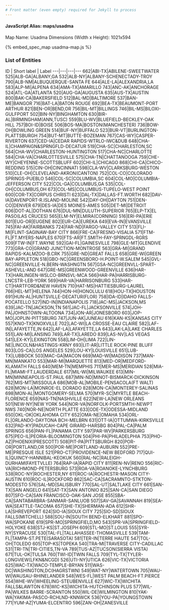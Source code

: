 ```yaml
---
# Front matter (even empty) required for Jekyll to process
---
```


#### JavaScript Alias: maps/usadma

Map Name: Usadma
Dimensions (Width x Height): 1021x594



{% embed_spec_map usadma-map.js %}

### List of Entities

ID | Short label | Label
---|---|---|---
662|ABI-TX|ABILENE-SWEETWATER
525|ALB-GA|ALBANY,GA
532|ALB-NY|ALBANY-SCHENECTADY-TROY
790|ALB-NM|ALBUQUERQUE-SANTA FE
644|ALE-LA|ALEXANDRIA,LA
583|ALP-MI|ALPENA
634|AMA-TX|AMARILLO
743|ANC-AK|ANCHORAGE
524|ATL-GA|ATLANTA
520|AUG-GA|AUGUSTA
635|AUS-TX|AUSTIN
800|BAK-CA|BAKERSFIELD
512|BAL-MD|BALTIMORE
537|BAN-ME|BANGOR
716|BAT-LA|BATON ROUGE
692|BEA-TX|BEAUMONT-PORT ARTHUR
821|BEN-OR|BEND,OR
756|BIL-MT|BILLINGS
746|BIL-MS|BILOXI-GULFPORT
502|BIN-NY|BINGHAMTON
630|BIR-AL|BIRMINGHAM(ANN,TUSC)
559|BLU-WV|BLUEFIELD-BECKLEY-OAK HILL
757|BOI-ID|BOISE
506|BOS-MA|BOSTON(MANCHESTER)
736|BOW-OH|BOWLING GREEN
514|BUF-NY|BUFFALO
523|BUR-VT|BURLINGTON-PLATTSBURGH
754|BUT-MT|BUTTE-BOZEMAN
767|CAS-WY|CASPER-RIVERTON
637|CED-IA|CEDAR RAPIDS-WTRLO-IWC&DUB
648|CHA-IL|CHAMPAIGN&SPRNGFLD-DECATUR
519|CHA-SC|CHARLESTON,SC
564|CHA-WV|CHARLESTON-HUNTINGTON
517|CHA-NC|CHARLOTTE
584|CHA-VA|CHARLOTTESVILLE
575|CHA-TN|CHATTANOOGA
759|CHE-WY|CHEYENNE-SCOTTSBLUFF
602|CHI-IL|CHICAGO
868|CHI-CA|CHICO-REDDING
515|CIN-OH|CINCINNATI
598|CLA-WV|CLARKSBURG-WESTON
510|CLE-OH|CLEVELAND-AKRON(CANTON)
752|COL-CO|COLORADO SPRINGS-PUEBLO
546|COL-SC|COLUMBIA,SC
604|COL-MO|COLUMBIA-JEFFERSON CITY
522|COL-GA|COLUMBUS,GA
535|COL-OH|COLUMBUS,OH
673|COL-MS|COLUMBUS-TUPELO-WEST POINT
600|COR-TX|CORPUS CHRISTI
623|DAL-TX|DALLAS-FT.WORTH
682|DAV-IA|DAVENPORT-R.ISLAND-MOLINE
542|DAY-OH|DAYTON
751|DEN-CO|DENVER
679|DES-IA|DES MOINES-AMES
505|DET-MI|DETROIT
606|DOT-AL|DOTHAN
676|DUL-MN|DULUTH-SUPERIOR
765|ELP-TX|EL PASO(LAS CRUCES)
565|ELM-NY|ELMIRA(CORNING)
516|ERI-PA|ERIE
801|EUG-OR|EUGENE
802|EUR-CA|EUREKA
649|EVA-IN|EVANSVILLE
745|FAI-AK|FAIRBANKS
724|FAR-ND|FARGO-VALLEY CITY
513|FLI-MI|FLINT-SAGINAW-BAY CITY
866|FRE-CA|FRESNO-VISALIA
571|FTM-FL|FT.MYERS-NAPLES
670|FTS-AR|FT.SMITH-FAY-SPRNGDL-RGRS
509|FTW-IN|FT.WAYNE
592|GAI-FL|GAINESVILLE
798|GLE-MT|GLENDIVE
773|GRA-CO|GRAND JUNCTION-MONTROSE
563|GRA-MI|GRAND RAPIDS-KALMZOO-B.CRK
755|GRE-ND|GREAT FALLS
658|GRE-WI|GREEN BAY-APPLETON
518|GBO-NC|GREENSBORO-H.POINT-W.SALEM
545|GVL-NC|GREENVILLE-N.BERN-WASHNGTN
567|GSA-NC|GREENVLL-SPART-ASHEVLL-AND
647|GRE-MS|GREENWOOD-GREENVILLE
636|HAR-TX|HARLINGEN-WSLCO-BRNSVL-MCA
566|HAR-PA|HARRISBURG-LNCSTR-LEB-YORK
569|HAR-VA|HARRISONBURG
533|HAR-CT|HARTFORD&NEW HAVEN
710|HAT-MS|HATTIESBURG-LAUREL
766|HEL-MT|HELENA
744|HON-HI|HONOLULU
618|HOU-TX|HOUSTON
691|HUN-AL|HUNTSVILLE-DECATUR(FLOR)
758|IDA-ID|IDAHO FALLS-POCATELLO
527|IND-IN|INDIANAPOLIS
718|JAC-MS|JACKSON,MS
639|JAC-TN|JACKSON,TN
561|JAC-FL|JACKSONVILLE
574|JOH-PA|JOHNSTOWN-ALTOONA
734|JON-AR|JONESBORO
603|JOP-MO|JOPLIN-PITTSBURG
747|JUN-AK|JUNEAU
616|KAN-KS|KANSAS CITY
557|KNO-TX|KNOXVILLE
702|LAC-WI|LA CROSSE-EAU CLAIRE
582|LAF-IN|LAFAYETTE,IN
642|LAF-LA|LAFAYETTE,LA
643|LAK-LA|LAKE CHARLES
551|LAN-MI|LANSING
749|LAR-TX|LAREDO
839|LAS-NV|LAS VEGAS
541|LEX-KY|LEXINGTON
558|LIM-OH|LIMA
722|LIN-NE|LINCOLN&HASTINGS-KRNY
693|LIT-AR|LITTLE ROCK-PINE BLUFF
803|LOS-CA|LOS ANGELES
529|LOU-KY|LOUISVILLE
651|LUB-TX|LUBBOCK
503|MAC-GA|MACON
669|MAD-WI|MADISON
737|MAN-MN|MANKATO
553|MAR-MI|MARQUETTE
813|MED-OR|MEDFORD-KLAMATH FALLS
640|MEM-TN|MEMPHIS
711|MER-MS|MERIDIAN
528|MIA-FL|MIAMI-FT.LAUDERDALE
617|MIL-WI|MILWAUKEE
613|MIN-MN|MINNEAPOLIS-ST.PAUL
687|MIN-ND|MINOT-BISMARCK-DICKINSON
762|MIS-MT|MISSOULA
686|MOB-AL|MOBILE-PENSACOLA(FT WALT)
628|MON-LA|MONROE-EL DORADO
828|MON-CA|MONTEREY-SALINAS
698|MON-AL|MONTGOMERY-SELMA
570|MYR-SC|MYRTLE BEACH-FLORENCE
659|NAS-TN|NASHVILLE
622|NEW-LA|NEW ORLEANS
501|NEW-NY|NEW YORK
544|NOR-VA|NORFOLK-PORTSMTH-NEWPT NWS
740|NOR-NE|NORTH PLATTE
633|ODE-TX|ODESSA-MIDLAND
650|OKL-OK|OKLAHOMA CITY
652|OMA-NE|OMAHA
534|ORL-FL|ORLANDO-DAYTONA BCH-MELBRN
631|OTT-IA|OTTUMWA-KIRKSVILLE
632|PAD-KY|PADUCAH-CAPE GIRARD-HARSBG
804|PAL-CA|PALM SPRINGS
656|PAN-FL|PANAMA CITY
597|PAR-WV|PARKERSBURG
675|PEO-IL|PEORIA-BLOOMINGTON
504|PHI-PA|PHILADELPHIA
753|PHO-AZ|PHOENIX(PRESCOTT)
508|PIT-PA|PITTSBURGH
820|POR-OR|PORTLAND,OR
500|POR-ME|PORTLAND-AUBURN
552|PRE-ME|PRESQUE ISLE
521|PRO-CT|PROVIDENCE-NEW BEDFORD
717|QUI-IL|QUINCY-HANNIBAL-KEOKUK
560|RAL-NC|RALEIGH-DURHAM(FAYETVLLE)
764|RAP-IA|RAPID CITY
811|REN-NV|RENO
556|RIC-VA|RICHMOND-PETERSBURG
573|ROA-VA|ROANOKE-LYNCHBURG
538|ROC-NY|ROCHESTER,NY
611|ROC-IA|ROCHESTR-MASON CITY-AUSTIN
610|ROC-IL|ROCKFORD
862|SAC-CA|SACRAMNTO-STKTON-MODESTO
576|SAL-MD|SALISBURY
770|SAL-UT|SALTLAKE CITY
661|SAN-TX|SAN ANGELO
641|SAT-TX|SAN ANTONIO
825|SAN-CA|SAN DIEGO
807|SFO-CA|SAN FRANCISCO-OAK-SAN JOSE
855|SBA-CA|SANTABARBRA-SANMAR-SANLUOB
507|SAV-GA|SAVANNAH
819|SEA-WA|SEATTLE-TACOMA
657|SHE-TX|SHERMAN-ADA
612|SHR-LA|SHREVEPORT
624|SIO-IA|SIOUX CITY
725|SIO-SD|SIOUX FALLS(MITCHELL)
588|SOU-IN|SOUTH BEND-ELKHART
881|SPO-WA|SPOKANE
619|SPR-MO|SPRINGFIELD,MO
543|SPR-VA|SPRINGFIELD-HOLYOKE
638|STJ-KS|ST.JOSEPH
609|STL-MO|ST.LOUIS
555|SYR-NY|SYRACUSE
530|TAL-FL|TALLAHASSEE-THOMASVILLE
539|TAM-FL|TAMPA-ST.PETE(SARASOTA)
581|TER-IN|TERRE HAUTE
547|TOL-OH|TOLEDO
605|TOP-KS|TOPEKA
540|TRA-MI|TRAVERSE CITY-CADILLAC
531|TRI-TN|TRI-CITIES,TN-VA
789|TUS-AZ|TUCSON(SIERRA VISTA)
671|TUL-OK|TULSA
760|TWI-ID|TWIN FALLS
709|TYL-TX|TYLER-LONGVIEW(LFKN&NCGD)
526|UTI-NY|UTICA
626|VIC-TX|VICTORIA
625|WAC-TX|WACO-TEMPLE-BRYAN
511|WAS-DC|WASHINGTON,DC(HAGRSTWN)
549|WAT-NY|WATERTOWN
705|WAU-WI|WAUSAU-RHINELANDER
548|WES-FL|WEST PALM BEACH-FT.PIERCE
554|WHE-WV|WHEELING-STEUBENVILLE
627|WIC-TX|WICHITA FALLS&LAWTON
678|WIC-KS|WICHITA-HUTCHINSON PLUS
577|WIL-PA|WILKES BARRE-SCRANTON
550|WIL-DE|WILMINGTON
810|YAK-WA|YAKIMA-PASCO-RCHLND-KNNWCK
536|YOU-PA|YOUNGSTOWN
771|YUM-AZ|YUMA-ELCENTRO
596|ZAN-OH|ZANESVILLE